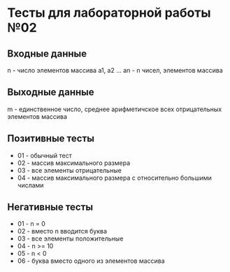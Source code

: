 # Тесты для лабораторной работы №02

## Входные данные
n - число элементов массива
a1, a2 ... an - n чисел, элементов массива

## Выходные данные
m - единственное число, среднее арифметичское всех отрицательных элементов массива

## Позитивные тесты
- 01 - обычный тест
- 02 - массив максимального размера
- 03 - все элементы отрицательные
- 04 - массив максимального размера с относительно большими числами

## Негативные тесты
- 01 - n = 0
- 02 - вместо n вводится буква
- 03 - все элементы положительные
- 04 - n >= 10
- 05 - n < 0
- 06 - буква вместо одного из элементов массива

